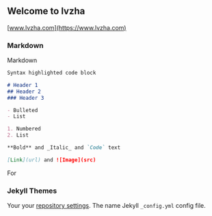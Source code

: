 ## Welcome to lvzha

[www.lvzha.com](https://www.lvzha.com)

### Markdown

Markdown 

```markdown
Syntax highlighted code block

# Header 1
## Header 2
### Header 3

- Bulleted
- List

1. Numbered
2. List

**Bold** and _Italic_ and `Code` text

[Link](url) and ![Image](src)
```

For

### Jekyll Themes

Your  your [repository settings](https://github.com/lvzha/lvzha.github.io/settings/pages). The name Jekyll `_config.yml` config file.
